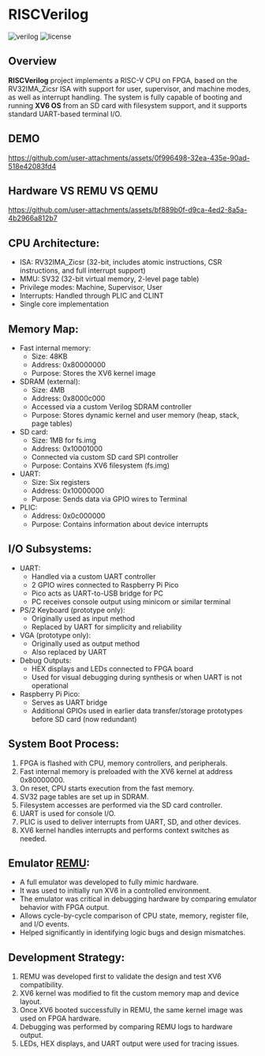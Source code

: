 # RISCVerilog

![verilog](https://img.shields.io/badge/Verilog-RISC--V-blue.svg)
![license](https://img.shields.io/github/license/tomicmilos57/RISCVerilog)

## Overview

**RISCVerilog** project implements a RISC-V CPU on FPGA, based on the RV32IMA_Zicsr ISA with support for user, supervisor, and machine modes, as well as interrupt handling.
The system is fully capable of booting and running **XV6 OS** from an SD card with filesystem support, and it supports standard UART-based terminal I/O.

## DEMO


https://github.com/user-attachments/assets/0f996498-32ea-435e-90ad-518e42083fd4


## Hardware VS REMU VS QEMU




https://github.com/user-attachments/assets/bf889b0f-d9ca-4ed2-8a5a-4b2966a812b7




CPU Architecture:
-----------------
- ISA: RV32IMA_Zicsr (32-bit, includes atomic instructions, CSR instructions, and full interrupt support)
- MMU: SV32 (32-bit virtual memory, 2-level page table)
- Privilege modes: Machine, Supervisor, User
- Interrupts: Handled through PLIC and CLINT
- Single core implementation

Memory Map:
-----------
- Fast internal memory:
  - Size: 48KB
  - Address: 0x80000000
  - Purpose: Stores the XV6 kernel image
- SDRAM (external):
  - Size: 4MB
  - Address: 0x8000c000
  - Accessed via a custom Verilog SDRAM controller
  - Purpose: Stores dynamic kernel and user memory (heap, stack, page tables)
- SD card:
  - Size: 1MB for fs.img
  - Address: 0x10001000
  - Connected via custom SD card SPI controller
  - Purpose: Contains XV6 filesystem (fs.img)
- UART:
  - Size: Six registers
  - Address: 0x10000000
  - Purpose: Sends data via GPIO wires to Terminal
- PLIC:
  - Address: 0x0c000000
  - Purpose: Contains information about device interrupts

I/O Subsystems:
---------------
- UART:
  - Handled via a custom UART controller
  - 2 GPIO wires connected to Raspberry Pi Pico
  - Pico acts as UART-to-USB bridge for PC
  - PC receives console output using minicom or similar terminal
- PS/2 Keyboard (prototype only):
  - Originally used as input method
  - Replaced by UART for simplicity and reliability
- VGA (prototype only):
  - Originally used as output method
  - Also replaced by UART
- Debug Outputs:
  - HEX displays and LEDs connected to FPGA board
  - Used for visual debugging during synthesis or when UART is not operational
- Raspberry Pi Pico:
  - Serves as UART bridge
  - Additional GPIOs used in earlier data transfer/storage prototypes before SD card (now redundant)

System Boot Process:
--------------------
1. FPGA is flashed with CPU, memory controllers, and peripherals.
2. Fast internal memory is preloaded with the XV6 kernel at address 0x80000000.
3. On reset, CPU starts execution from the fast memory.
4. SV32 page tables are set up in SDRAM.
5. Filesystem accesses are performed via the SD card controller.
6. UART is used for console I/O.
7. PLIC is used to deliver interrupts from UART, SD, and other devices.
8. XV6 kernel handles interrupts and performs context switches as needed.

Emulator [REMU](https://github.com/tomicmilos57/remu):
----------------
- A full emulator was developed to fully mimic hardware.
- It was used to initially run XV6 in a controlled environment.
- The emulator was critical in debugging hardware by comparing emulator behavior with FPGA output.
- Allows cycle-by-cycle comparison of CPU state, memory, register file, and I/O events.
- Helped significantly in identifying logic bugs and design mismatches.

Development Strategy:
---------------------
1. REMU was developed first to validate the design and test XV6 compatibility.
2. XV6 kernel was modified to fit the custom memory map and device layout.
3. Once XV6 booted successfully in REMU, the same kernel image was used on FPGA hardware.
4. Debugging was performed by comparing REMU logs to hardware output.
5. LEDs, HEX displays, and UART output were used for tracing issues.
